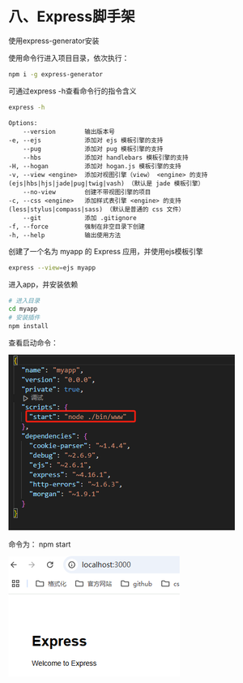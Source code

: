 # 八、Express脚手架

使用express-generator安装

使用命令行进入项目目录，依次执行：

```sh
npm i -g express-generator
```

可通过express -h查看命令行的指令含义

```sh
express -h
```

```
Options:
    --version        输出版本号
-e, --ejs            添加对 ejs 模板引擎的支持
    --pug            添加对 pug 模板引擎的支持
    --hbs            添加对 handlebars 模板引擎的支持
-H, --hogan          添加对 hogan.js 模板引擎的支持
-v, --view <engine>  添加对视图引擎（view） <engine> 的支持 (ejs|hbs|hjs|jade|pug|twig|vash) （默认是 jade 模板引擎）
    --no-view        创建不带视图引擎的项目
-c, --css <engine>   添加样式表引擎 <engine> 的支持 (less|stylus|compass|sass) （默认是普通的 css 文件）
    --git            添加 .gitignore
-f, --force          强制在非空目录下创建
-h, --help           输出使用方法
```

创建了一个名为 myapp 的 Express 应用，并使用ejs模板引擎

```sh
express --view=ejs myapp
```

进入app，并安装依赖

```sh
# 进入目录
cd myapp
# 安装插件
npm install
```
查看启动命令：

![](/backend/senior/express/004.png)

命令为： npm start

![](/backend/senior/express/005.png)
